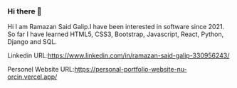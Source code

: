 ### Hi there 👋

Hi I am Ramazan Said Galip.I have been interested in software since 2021. So far I have learned HTML5, CSS3, Bootstrap, Javascript, React, Python, Django and SQL.

Linkedin URL:https://www.linkedin.com/in/ramazan-said-galip-330956243/

Personel Website URL:https://personal-portfolio-website-nu-orcin.vercel.app/
